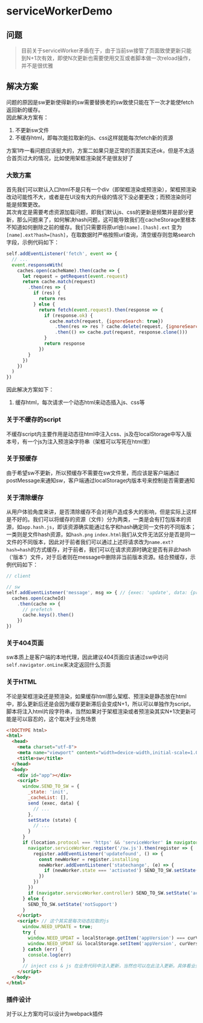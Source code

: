 # serviceWorkerDemo

## 问题

> 目前关于serviceWorker矛盾在于，由于当前sw接管了页面致使更新只能到N+1次有效，即使N次更新也需要使用交互或者脚本做一次reload操作，并不是很优雅

## 解决方案

问题的原因是sw更新使得新的sw需要替换老的sw致使只能在下一次才能使fetch返回新的缓存。  
因此解决方案有：

1. 不更新sw文件
2. 不缓存html，即每次能拉取新的js、css这样就能每次fetch新的资源

方案1咋一看问题应该挺大的，方案二如果只是正常的页面其实还ok，但是不太适合首页过大的情况，比如使用架框渲染就不是很友好了

### 大致方案

首先我们可以默认入口html不是只有一个div（即架框渲染或预渲染），架框预渲染改动可能性不大，或者是在UI没有大的升级的情况下没必要更改；而预渲染则可能是频繁更改。  
其次肯定是需要考虑资源加载问题，即我们默认js、css的更新是频繁并是部分更新，那么问题来了，如何解决hash问题，这可能导致我们在cacheStorage里根本不知道如何删除之前的缓存。我们只需要将原url由`[name].[hash].ext` 变为 `[name].ext?hash=[hash]`，在取数据时严格按照url查询，清空缓存则忽略search字段，示例代码如下：

```JavaScript
self.addEventListener('fetch', event => {
  // ...
  event.responseWith(
    caches.open(cacheName).then(cache => {
      let request = getRequest(event.request)
      return cache.match(request)
        .then(res => {
          if (res) {
            return res
          } else {
            return fetch(event.request).then(response => {
              if (response.ok) {
                cache.match(request, {ignoreSearch: true})
                  .then(res => res ? cache.delete(request, {ignoreSearch: true}) : null)
                  .then(() => cache.put(request, response.clone()))
              }
              return response
            })
        }
      })
    })
  )
})
```

因此解决方案如下：

1. 缓存html，每次请求一个动态html来动态插入js、css等

### 关于不缓存的script

不缓存script内主要作用是动态往html中注入css、js及在localStorage中写入版本号，有一个js为注入预渲染字符串（架框可以写死在html里）

### 关于预缓存

由于希望sw不更新，所以预缓存不需要在sw文件里，而应该是客户端通过postMessage来通知sw，客户端通过localStorage内版本号来控制是否需要通知

### 关于清除缓存

从用户体验角度来讲，是否清除缓存不会对用户造成多大的影响，但是实际上这样是不好的。我们可以将缓存的资源（文件）分为两类，一类是会有打包版本的资源，如`app.hash.js`，即该资源确实能通过名字和hash确定同一文件的不同版本；一类则是文件hash资源，如`hash.png` `index.html`我们从文件无法区分是否是同一文件的不同版本，因此对于前者我们可以通过上述将请求改为`name.ext?hash=hash`的方式缓存，对于前者，我们可以在请求资源时确定是否有非此hash（‘版本’）文件，对于后者则在message中删除非当前版本资源。结合预缓存，示例代码如下：

```js
// client

// sw
self.addEventListener('message', msg => { // {exec: 'update', data: {precatch: Array, version: String}}
  caches.open(cacheId)
    .then(cache => {
      // prefetch
      cache.keys().then()
    })
})
```

### 关于404页面

sw本质上是客户端的本地代理，因此建议404页面应该通过sw中访问`self.navigator.onLine`来决定返回什么页面

### 关于HTML

不论是架框渲染还是预渲染，如果缓存html那么架框、预渲染是静态放在html中，那么更新后还是会因为缓存更新滞后会变成N+1，所以可以单独作为script，脚本将注入html片段字符串，当然如果对于架框渲染或者预渲染其实N+1次更新可能是可以容忍的，这个取决于业务场景

```html
<!DOCTYPE html>
<html>
  <head>
    <meta charset="utf-8">
    <meta name="viewport" content="width=device-width,initial-scale=1.0">
    <title>sw</title>
  </head>
  <body>
    <div id="app"></div>
    <script>
      window.SEND_TO_SW = {
        _state: 'init',
        _cacheList: [],
        send (exec, data) {
          // ...
        },
        setState (state) {
          // ...
        }
      }
      if (location.protocol === 'https' && 'serviceWorker' in navigator) {
        navigator.serviceWorker.register('/sw.js').then(register => {
          register.addEventListener('updatefound', () => {
            const newWorker = register.installing
            newWorker.addEventListener('statechange', (e) => {
              if (newWorker.state === 'activated') SEND_TO_SW.setState('activated')
            })
          })
        })
        if (navigator.serviceWorker.controller) SEND_TO_SW.setState('activated')
      } else {
        SEND_TO_SW.setState('notSupport')
      }
    </script>
    <script> // 这个其实是每次动态拉取的js
      window.NEED_UPDATE = true;
      try {
        window.NEED_UPDAT = localStorage.getItem('appVersion') === curVersion;
        window.NEED_UPDAT && localStorage.setItem('appVersion', curVersion);
      } catch (err) {
        console.log(err)
      }
      // inject css & js 在业务代码中注入更新，当然也可以在此注入更新。具体看业务场景
    </script>
  </body>
</html>

```

### 插件设计

对于以上方案均可以设计为webpack插件
